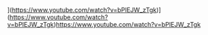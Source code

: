 ](https://www.youtube.com/watch?v=bPlEJW_zTgk)](https://www.youtube.com/watch?v=bPlEJW_zTgk)https://www.youtube.com/watch?v=bPlEJW_zTgk
